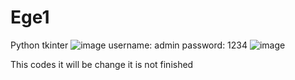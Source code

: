 # Ege1
Python tkinter
![image](https://user-images.githubusercontent.com/79102542/188686504-a9c75630-346d-496b-b6be-2b089babadb8.png)
username: admin
password: 1234 
![image](https://user-images.githubusercontent.com/79102542/188686935-15e469de-ef3e-499d-b86a-77ea895c260d.png)

This codes it will be change
it is not finished 

